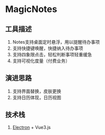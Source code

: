 # MagicNotes

## 工具描述

1. Notes支持桌面定时悬浮，用以提醒待办事项
2. 支持快捷键唤醒，快捷纳入待办事项
3. 支持四象限点击，轻松判断事项轻重缓急
4. 支持可视化度量（付费业务）

## 演进思路

1. 支持界面替换，皮肤更换
2. 支持日历体现，日历视图

## 技术栈

1. [Electron](https://www.electronjs.org/) + Vue3.js
